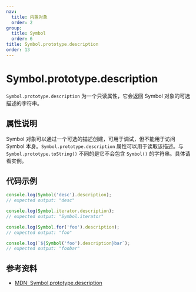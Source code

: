 ```yaml
---
nav:
  title: 内置对象
  order: 2
group:
  title: Symbol
  order: 6
title: Symbol.prototype.description
order: 13
---
```


# Symbol.prototype.description

`Symbol.prototype.description` 为一个只读属性，它会返回 Symbol 对象的可选描述的字符串。

## 属性说明

Symbol 对象可以通过一个可选的描述创建，可用于调试，但不能用于访问 Symbol 本身。`Symbol.prototype.description` 属性可以用于读取该描述。与 `Symbol.prototype.toString()` 不同的是它不会包含 `Symbol()` 的字符串。具体请看实例。

## 代码示例

```js
console.log(Symbol('desc').description);
// expected output: "desc"

console.log(Symbol.iterator.description);
// expected output: "Symbol.iterator"

console.log(Symbol.for('foo').description);
// expected output: "foo"

console.log(`${Symbol('foo').description}bar`);
// expected output: "foobar"
```

## 参考资料

- [MDN: Symbol.prototype.description](https://developer.mozilla.org/zh-CN/docs/Web/JavaScript/Reference/Global_Objects/Symbol/description)
